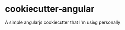 cookiecutter-angular
====================

A simple angularjs cookiecutter that I'm using personally
